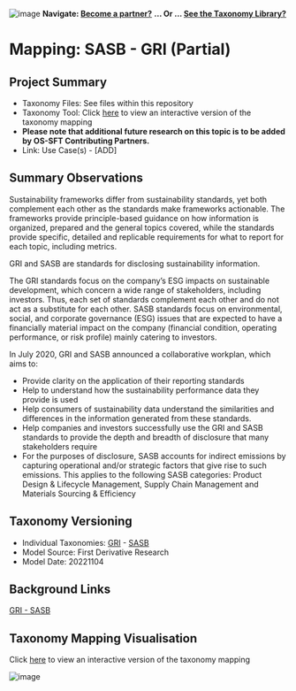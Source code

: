 ![image](https://user-images.githubusercontent.com/112073913/188821900-0c411acf-fbdd-4163-adc9-3ba4e2be78df.png)
**Navigate: [Become a partner?](https://github.com/OS-SFT/06-COLLABORATORS-PARTNERS)**
**... Or ... [See the Taxonomy Library?](https://github.com/orgs/OS-SFT/projects/2)**

# Mapping: SASB - GRI (Partial)

## Project Summary
- Taxonomy Files: See files within this repository
- Taxonomy Tool: Click [here](https://os-sft.solidatus.com/viewer/share/X6GDIMAAOpvaUbGorzJOB6yE5QpNEcjm) to view an interactive version of the taxonomy mapping
- **Please note that additional future research on this topic is to be added by OS-SFT Contributing Partners.**
- Link: Use Case(s) - [ADD]

## Summary Observations
Sustainability frameworks differ from sustainability standards, yet both complement each other as the standards make frameworks actionable. The frameworks provide principle-based guidance on how information is organized, prepared and the general topics covered, while the standards provide specific, detailed and replicable requirements for what to report for each topic, including metrics.

GRI and SASB are standards for disclosing sustainability information.

The GRI standards focus on the company’s ESG impacts on sustainable development, which concern a wide range of stakeholders, including investors. Thus, each set of standards complement each other and do not act as a substitute for each other. SASB standards focus on environmental, social, and corporate governance (ESG) issues that are expected to have a financially material impact on the company (financial condition, operating performance, or risk profile) mainly catering to investors.

In July 2020, GRI and SASB announced a collaborative workplan, which aims to:

* Provide clarity on the application of their reporting standards
* Help to understand how the sustainability performance data they provide is used
* Help consumers of sustainability data understand the similarities and differences in the information generated from these standards.
* Help companies and investors successfully use the GRI and SASB standards to provide the depth and breadth of disclosure that many stakeholders require
* For the purposes of disclosure, SASB accounts for indirect emissions by capturing operational and/or strategic factors that give rise to such emissions.  This applies to the following SASB categories: Product Design & Lifecycle Management, Supply Chain Management and Materials Sourcing & Efficiency

## Taxonomy Versioning

- Individual Taxonomies: [GRI](https://github.com/OS-SFT/Taxonomy-Mappings-Library/tree/main/Single%20Taxonomies/GRI) - [SASB](https://github.com/OS-SFT/Taxonomy-Mappings-Library/tree/main/Single%20Taxonomies/SASB)
- Model Source: First Derivative Research
- Model Date: 20221104

## Background Links

[GRI - SASB](https://www.nordea.com/en/news/gri-sasb-cdp-making-sense-of-overlapping-sustainability-and-climate-disclosures#:~:text=While%20GRI%20covers%20the%20organisation's,traditionally%20catered%20more%20to%20investors.)

## Taxonomy Mapping Visualisation

Click [here](https://os-sft.solidatus.com/viewer/share/X6GDIMAAOpvaUbGorzJOB6yE5QpNEcjm) to view an interactive version of the taxonomy mapping

![image](https://github.com/OS-SFT/Taxonomy-Mappings-Library/assets/112079442/82cdec79-cae8-4745-9c23-947bccf534f3)
